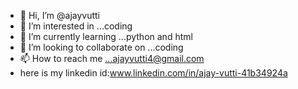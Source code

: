 - 👋 Hi, I’m @ajayvutti
- 👀 I’m interested in ...coding
- 🌱 I’m currently learning ...python and html
- 💞️ I’m looking to collaborate on ...coding
- 📫 How to reach me ...ajayvutti4@gmail.com
- here is my linkedin id:www.linkedin.com/in/ajay-vutti-41b34924a
<!---
ajayvutti/ajayvutti is a ✨ special ✨ repository because its `README.md` (this file) appears on your GitHub profile.
You can click the Preview link to take a look at your changes.
--->
